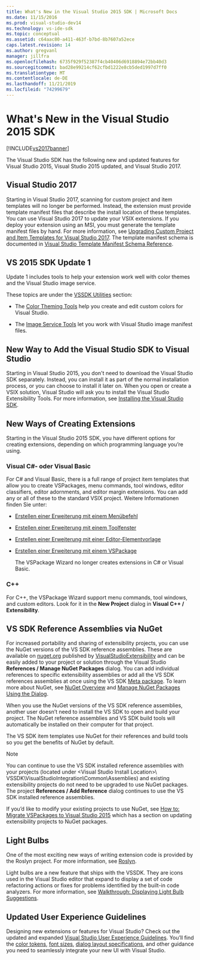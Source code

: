 ```yaml
---
title: What's New in the Visual Studio 2015 SDK | Microsoft Docs
ms.date: 11/15/2016
ms.prod: visual-studio-dev14
ms.technology: vs-ide-sdk
ms.topic: conceptual
ms.assetid: c64aac80-a411-463f-b7bd-8b7607a52ece
caps.latest.revision: 14
ms.author: gregvanl
manager: jillfra
ms.openlocfilehash: 6735f929f52387f4cb40406d6918894e72bb40d3
ms.sourcegitcommit: bad28e99214cf62cfbd1222e8cb5ded1997d7ff0
ms.translationtype: MT
ms.contentlocale: de-DE
ms.lasthandoff: 11/21/2019
ms.locfileid: "74299679"
---
```

# <a name="what39s-new-in-the-visual-studio-2015-sdk"></a>What&#39;s New in the Visual Studio 2015 SDK
[!INCLUDE[vs2017banner](../includes/vs2017banner.md)]

The Visual Studio SDK has the following new and updated features for Visual Studio 2015, Visual Studio 2015 updated, and Visual Studio 2017.

## <a name="visual-studio-2017"></a>Visual Studio 2017

Starting in Visual Studio 2017, scanning for custom project and item templates will no longer be performed. Instead, the extension must provide template manifest files that describe the install location of these templates. You can use Visual Studio 2017 to update your VSIX extensions. If you deploy your extension using an MSI, you must generate the template manifest files by hand. For more information, see [Upgrading Custom Project and Item Templates for Visual Studio 2017](/visualstudio/extensibility/upgrading-custom-project-and-item-templates-for-visual-studio-2017?view=vs-2015). The template manifest schema is documented in [Visual Studio Template Manifest Schema Reference](/visualstudio/extensibility/visual-studio-template-manifest-schema-reference).

## <a name="vs-2015-sdk-update-1"></a>VS 2015 SDK Update 1
 Update 1 includes tools to help your extension work well with color themes and the Visual Studio image service.

 These topics are under the [VSSDK Utilities](../extensibility/internals/vssdk-utilities.md) section:

- The [Color Theming Tools](../extensibility/internals/color-theming-tools.md) help you create and edit custom colors for Visual Studio.

- The [Image Service Tools](../extensibility/internals/image-service-tools.md) let you work with Visual Studio image manifest files.

## <a name="new-way-to-add-the-visual-studio-sdk-to-visual-studio"></a>New Way to Add the Visual Studio SDK to Visual Studio
 Starting in Visual Studio 2015, you don't need to download the Visual Studio SDK separately. Instead, you can install it as part of the normal installation process, or you can choose to install it later on. When you open or create  a VSIX solution, Visual Studio will ask you to install the Visual Studio Extensibility Tools. For more information, see [Installing the Visual Studio SDK](../extensibility/installing-the-visual-studio-sdk.md).

## <a name="new-ways-of-creating-extensions"></a>New Ways of Creating Extensions
 Starting in the Visual Studio 2015 SDK, you have different options for creating extensions, depending on which programming language you’re using.

### <a name="visual-c-and-visual-basic"></a>Visual C#- oder Visual Basic
 For C# and Visual Basic, there is a full range of project item templates that allow you to create VSPackages, menu commands, tool windows, editor classifiers, editor adornments, and editor margin extensions. You can add any or all of these to the standard VSIX project. Weitere Informationen finden Sie unter:

- [Erstellen einer Erweiterung mit einem Menübefehl](../extensibility/creating-an-extension-with-a-menu-command.md)

- [Erstellen einer Erweiterung mit einem Toolfenster](../extensibility/creating-an-extension-with-a-tool-window.md)

- [Erstellen einer Erweiterung mit einer Editor-Elementvorlage](../extensibility/creating-an-extension-with-an-editor-item-template.md)

- [Erstellen einer Erweiterung mit einem VSPackage](../extensibility/creating-an-extension-with-a-vspackage.md)

     The VSPackage Wizard no longer creates extensions in C# or Visual Basic.

### <a name="c"></a>C++
 For C++, the VSPackage Wizard support menu commands, tool windows, and custom editors. Look for it in the **New Project** dialog in **Visual C++ / Extensibility**.

## <a name="vs-sdk-reference-assemblies-via-nuget"></a>VS SDK Reference Assemblies via NuGet
 For increased portability and sharing of extensibility projects, you can use the NuGet versions of the VS SDK reference assemblies.  These are available on [nuget.org](https://www.nuget.org/) published by [VisualStudioExtensibility](https://www.nuget.org/profiles/VisualStudioExtensibility) and can be easily added to your project or solution through the Visual Studio **References / Manage NuGet Packages** dialog. You can add individual references to specific extensibility assemblies or add all the VS SDK references assemblies at once using the VS SDK [Meta package](https://www.nuget.org/packages/VSSDK_Reference_Assemblies). To learn more about NuGet, see [NuGet Overview](https://docs.microsoft.com/nuget/) and [Manage NuGet Packages Using the Dialog](https://docs.microsoft.com/nuget/consume-packages/install-use-packages-visual-studio).

 When you use the NuGet versions of the VS SDK reference assemblies, another user doesn’t need to install the VS SDK to open and build your project.  The NuGet reference assemblies and VS SDK build tools will automatically be installed on their computer for that project.

 The VS SDK item templates use NuGet for their references and build tools so you get the benefits of NuGet by default.

> [!NOTE]
> You can continue to use the VS SDK installed reference assemblies with your projects (located under \<Visual Studio Install Location>\ VSSDK\VisualStudioIntegration\Common\Assemblies) and existing extensibility projects do not need to be upgraded to use NuGet packages.  The project **References / Add Reference** dialog continues to use the VS SDK installed reference assemblies.
>
> If you’d like to modify your existing projects to use NuGet, see [How to: Migrate VSPackages to Visual Studio 2015](../extensibility/how-to-migrate-extensibility-projects-to-visual-studio-2015.md) which has a section on updating extensibility projects to NuGet packages.

## <a name="light-bulbs"></a>Light Bulbs
 One of the most exciting new ways of writing extension code is provided by the Roslyn project. For more information, see [Roslyn](https://github.com/dotnet/Roslyn).

 Light bulbs are a new feature that ships with the VSSDK. They are icons used in the Visual Studio editor that expand to display a set of code refactoring actions or fixes for problems identified by the built-in code analyzers. For more information, see [Walkthrough: Displaying Light Bulb Suggestions](../extensibility/walkthrough-displaying-light-bulb-suggestions.md).

## <a name="updated-user-experience-guidelines"></a>Updated User Experience Guidelines
 Designing new extensions or features for Visual Studio? Check out the updated and expanded [Visual Studio User Experience Guidelines](../extensibility/ux-guidelines/visual-studio-user-experience-guidelines.md).  You’ll find the [color tokens](../extensibility/ux-guidelines/shared-colors-for-visual-studio.md), [font sizes](../extensibility/ux-guidelines/fonts-and-formatting-for-visual-studio.md), [dialog layout specifications](../extensibility/ux-guidelines/layout-for-visual-studio.md), and other guidance you need to seamlessly integrate your new UI with Visual Studio.
